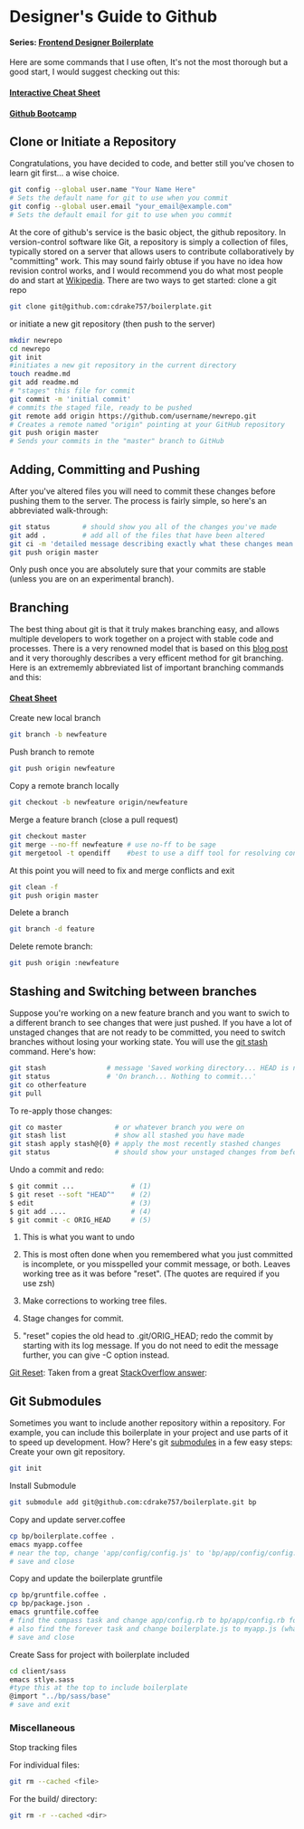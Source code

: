 # Designer's Guide to Github
#### Series: [Frontend Designer Boilerplate](readme.md)

Here are some commands that I use often, It's not the most thorough but a good start, I would suggest checking out this:

#### [Interactive Cheat Sheet](http://www.ndpsoftware.com/git-cheatsheet.html)
#### [Github Bootcamp](https://help.github.com/articles/set-up-git)

## Clone or Initiate a Repository
Congratulations, you have decided to code, and better still you've chosen to learn git first... a wise choice. 
```sh
git config --global user.name "Your Name Here"
# Sets the default name for git to use when you commit
git config --global user.email "your_email@example.com"
# Sets the default email for git to use when you commit
```
At the core of github's service is the basic object, the github repository. In version-control software like Git, a repository is simply a collection of files, typically stored on a server that allows users to contribute collaboratively by "committing" work. This may sound fairly obtuse if you have no idea how revision control works, and I would recommend you do what most people do and start at [Wikipedia](http://en.wikipedia.org/wiki/Revision_control).
There are two ways to get started: clone a git repo
```sh
git clone git@github.com:cdrake757/boilerplate.git
```
or initiate a new git repository (then push to the server)
```sh
mkdir newrepo
cd newrepo
git init
#initiates a new git repository in the current directory
touch readme.md
git add readme.md
# "stages" this file for commit
git commit -m 'initial commit'
# commits the staged file, ready to be pushed
git remote add origin https://github.com/username/newrepo.git
# Creates a remote named "origin" pointing at your GitHub repository
git push origin master
# Sends your commits in the "master" branch to GitHub

```
## Adding, Committing and Pushing
After you've altered files you will need to commit these changes before pushing them to the server. The process is fairly simple, so here's an abbreviated walk-through:
```sh
git status        # should show you all of the changes you've made
git add .         # add all of the files that have been altered
git ci -m 'detailed message describing exactly what these changes mean'
git push origin master
```
Only push once you are absolutely sure that your commits are stable (unless you are on an experimental branch).
## Branching
The best thing about git is that it truly makes branching easy, and allows multiple developers to work together on a project with stable code and processes. There is a very renowned model that is based on this [blog post](http://nvie.com/posts/a-successful-git-branching-model/) and it very thoroughly describes a very efficent method for git branching.
Here is an extrememly abbreviated list of important branching commands and this:
#### [Cheat Sheet](http://danielkummer.github.io/git-flow-cheatsheet/)

Create new local branch
```sh
git branch -b newfeature
```
Push branch to remote
```sh
git push origin newfeature
```
Copy a remote branch locally
```sh
git checkout -b newfeature origin/newfeature
```
Merge a feature branch (close a pull request)
```sh
git checkout master
git merge --no-ff newfeature # use no-ff to be sage
git mergetool -t opendiff    #best to use a diff tool for resolving conflicts
```
At this point you will need to fix and merge conflicts and exit

```sh
git clean -f 
git push origin master
```

Delete a branch
```sh
git branch -d feature
```
Delete remote branch:
```sh
git push origin :newfeature
```
## Stashing and Switching between branches
Suppose you're working on a new feature branch and you want to swich to a different branch to see changes that were just pushed. If you have a lot of unstaged changes that are not ready to be committed, you need to switch branches without losing your working state. You will use the [git stash](http://git-scm.com/book/en/Git-Tools-Stashing) command. Here's how:
```sh
git stash               # message 'Saved working directory... HEAD is now...'
git status              # 'On branch... Nothing to commit...'
git co otherfeature
git pull
```
To re-apply those changes:
```sh
git co master             # or whatever branch you were on
git stash list            # show all stashed you have made
git stash apply stash@{0} # apply the most recently stashed changes
git status                # should show your unstaged changes from before
```

Undo a commit and redo:
```sh
$ git commit ...              # (1)
$ git reset --soft "HEAD^"    # (2)
$ edit                        # (3)
$ git add ....                # (4)
$ git commit -c ORIG_HEAD     # (5)
```

1. This is what you want to undo

2. This is most often done when you remembered what you just committed is incomplete, or you misspelled your commit message, or both. Leaves working tree as it was before "reset". (The quotes are required if you use zsh)

3. Make corrections to working tree files.

4. Stage changes for commit.

5. "reset" copies the old head to .git/ORIG_HEAD; redo the commit by starting with its log message. If you do not need to edit the message further, you can give -C option instead.

[Git Reset](http://git-scm.com/docs/git-reset): Taken from a great [StackOverflow answer](http://stackoverflow.com/questions/927358/how-to-undo-the-last-git-commit):

## Git Submodules
Sometimes you want to include another repository within a repository. For example, you can include this boilerplate in your project and use parts of it to speed up development. How? Here's git [submodules](http://git-scm.com/book/en/Git-Tools-Submodules) in a few easy steps:
Create your own git repository.
```sh
git init
```
Install Submodule
```sh
git submodule add git@github.com:cdrake757/boilerplate.git bp
```
Copy and update server.coffee
```sh
cp bp/boilerplate.coffee .
emacs myapp.coffee
# near the top, change 'app/config/config.js' to 'bp/app/config/config.js'
# save and close
```
Copy and update the boilerplate gruntfile
```sh
cp bp/gruntfile.coffee .
cp bp/package.json .
emacs gruntfile.coffee
# find the compass task and change app/config.rb to bp/app/config.rb for dev and prod
# also find the forever task and change boilerplate.js to myapp.js (whatever you renamed it above)
# save and close
```
Create Sass for project with boilerplate included
```sh
cd client/sass
emacs stlye.sass
#type this at the top to include boilerplate
@import "../bp/sass/base"
# save and exit
```

### Miscellaneous

Stop tracking files

For individual files:
```sh
git rm --cached <file>
```
For the build/ directory:
```sh
git rm -r --cached <dir>
